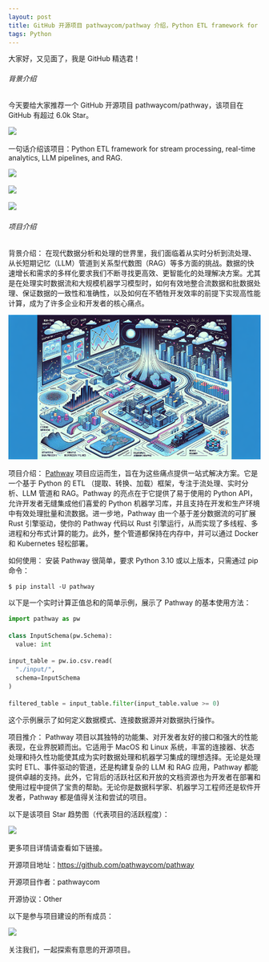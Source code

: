 ```yaml
---
layout: post
title: GitHub 开源项目 pathwaycom/pathway 介绍，Python ETL framework for stream processing, real-time analytics, LLM pipelines, and RAG.
tags: Python
---
```


大家好，又见面了，我是 GitHub 精选君！

###### 背景介绍

今天要给大家推荐一个 GitHub 开源项目 pathwaycom/pathway，该项目在 GitHub 有超过 6.0k Star。

![](https://stats.deeptrain.net/repo/pathwaycom/pathway/?theme=light)

一句话介绍该项目：Python ETL framework for stream processing, real-time analytics, LLM pipelines, and RAG.




![](https://pathway.com/logo-light.svg)

![](https://d14l3brkh44201.cloudfront.net/pathway-dashboard.png)

![](https://github.com/pathwaycom/pathway-benchmarks/raw/main/images/bm-wordcount-lineplot.png)


###### 项目介绍

背景介绍：
在现代数据分析和处理的世界里，我们面临着从实时分析到流处理、从长短期记忆（LLM）管道到关系型代数图（RAG）等多方面的挑战。数据的快速增长和需求的多样化要求我们不断寻找更高效、更智能化的处理解决方案。尤其是在处理实时数据流和大规模机器学习模型时，如何有效地整合流数据和批数据处理、保证数据的一致性和准确性，以及如何在不牺牲开发效率的前提下实现高性能计算，成为了许多企业和开发者的核心痛点。



![](https://raw.githubusercontent.com/ZhuPeng/pic/master/mac/compress_tmp-1ddb52cbff33b93adbad269a69c180dd.png)

项目介绍：
[Pathway](https://github.com/pathwaycom/pathway) 项目应运而生，旨在为这些痛点提供一站式解决方案。它是一个基于 Python 的 ETL （提取、转换、加载）框架，专注于流处理、实时分析、LLM 管道和 RAG。Pathway 的亮点在于它提供了易于使用的 Python API，允许开发者无缝集成他们喜爱的 Python 机器学习库，并且支持在开发和生产环境中有效处理批量和流数据。进一步地，Pathway 由一个基于差分数据流的可扩展 Rust 引擎驱动，使你的 Pathway 代码以 Rust 引擎运行，从而实现了多线程、多进程和分布式计算的能力。此外，整个管道都保持在内存中，并可以通过 Docker 和 Kubernetes 轻松部署。

如何使用：
安装 Pathway 很简单，要求 Python 3.10 或以上版本，只需通过 pip 命令：
```
$ pip install -U pathway
```
以下是一个实时计算正值总和的简单示例，展示了 Pathway 的基本使用方法：
```python
import pathway as pw

class InputSchema(pw.Schema):
  value: int

input_table = pw.io.csv.read(
  "./input/",
  schema=InputSchema
)

filtered_table = input_table.filter(input_table.value >= 0)
```
这个示例展示了如何定义数据模式、连接数据源并对数据执行操作。

项目推介：
Pathway 项目以其独特的功能集、对开发者友好的接口和强大的性能表现，在业界脱颖而出。它适用于 MacOS 和 Linux 系统，丰富的连接器、状态处理和持久性功能使其成为实时数据处理和机器学习集成的理想选择。无论是处理实时 ETL、事件驱动的管道，还是构建复杂的 LLM 和 RAG 应用，Pathway 都能提供卓越的支持。此外，它背后的活跃社区和开放的文档资源也为开发者在部署和使用过程中提供了宝贵的帮助。无论你是数据科学家、机器学习工程师还是软件开发者，Pathway 都是值得关注和尝试的项目。

以下是该项目 Star 趋势图（代表项目的活跃程度）：

![](https://api.star-history.com/svg?repos=pathwaycom/pathway&type=Timeline)

更多项目详情请查看如下链接。

开源项目地址：https://github.com/pathwaycom/pathway 

开源项目作者：pathwaycom

开源协议：Other

以下是参与项目建设的所有成员：

![](https://contrib.rocks/image?repo=pathwaycom/pathway)

关注我们，一起探索有意思的开源项目。

